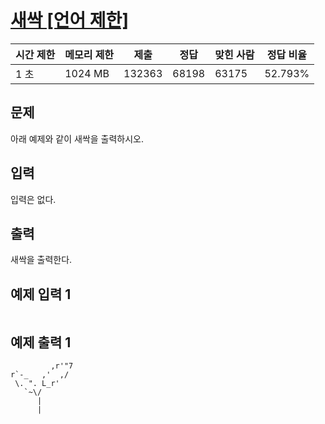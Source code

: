 # [새싹 [언어 제한]](https://www.acmicpc.net/problem/25083)

| 시간 제한 | 메모리 제한 | 제출 | 정답 | 맞힌 사람 | 정답 비율 |
| --- | --- | --- | --- | --- | --- |
| 1 초 | 1024 MB | 132363 | 68198 | 63175 | 52.793% |

## 문제

아래 예제와 같이 새싹을 출력하시오.

## 입력

입력은 없다.

## 출력

새싹을 출력한다.

## 예제 입력 1

```

```

## 예제 출력 1

```
         ,r'"7
r`-_   ,'  ,/
 \. ". L_r'
   `~\/
      |
      |
```
